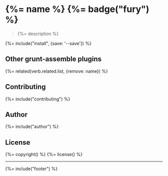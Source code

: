 # {%= name %} {%= badge("fury") %}

> {%= description %}

{%= include("install", {save: '--save'}) %}

## Other grunt-assemble plugins
{%= related(verb.related.list, {remove: name}) %}

## Contributing
{%= include("contributing") %}

## Author
{%= include("author") %}

## License
{%= copyright() %}
{%= license() %}

***

{%= include("footer") %}
